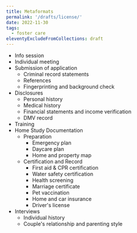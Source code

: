 ```yaml
---
title: Metaformats
permalink: '/drafts/license/'
date: 2022-11-30
tags:
  - foster care
eleventyExcludeFromCollections: draft
---
```


- Info session
- Individual meeting
- Submission of application
  - Criminal record statements
  - References
  - Fingerprinting and background check
- Disclosures
  - Personal history
  - Medical history
  - Financial statements and income verification
  - DMV record
- Training
- Home Study Documentation
  - Preparation
    - Emergency plan
    - Daycare plan
    - Home and property map
  - Certification and Record
    - First aid & CPR certification
    - Water safety certification
    - Health screening
    - Marriage certificate
    - Pet vaccination
    - Home and car insurance
    - Driver's license
- Interviews
  - Individual history
  - Couple's relationship and parenting style

